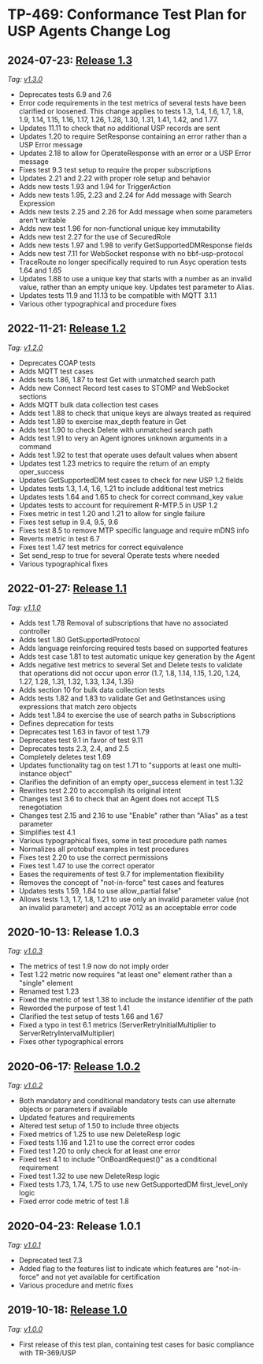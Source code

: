 <!-- do not edit! this file was created from PROJECT.yaml by project-parser.py -->

# TP-469: Conformance Test Plan for USP Agents Change Log

## 2024-07-23: [Release 1.3][TP-469 Amendment 3]

*Tag: [v1.3.0]*

* Deprecates tests 6.9 and 7.6
* Error code requirements in the test metrics of several tests have been clarified or loosened. This change applies to tests 1.3, 1.4, 1.6, 1.7, 1.8, 1.9, 1.14, 1.15, 1.16, 1.17, 1.26, 1.28, 1.30, 1.31, 1.41, 1.42, and 1.77.
* Updates 11.11 to check that no additional USP records are sent
* Updates 1.20 to require SetResponse containing an error rather than a USP Error message
* Updates 2.18 to allow for OperateResponse with an error or a USP Error message
* Fixes test 9.3 test setup to require the proper subscriptions
* Updates 2.21 and 2.22 with proper role setup and behavior
* Adds new tests 1.93 and 1.94 for TriggerAction
* Adds new tests 1.95, 2.23 and 2.24 for Add message with Search Expression
* Adds new tests 2.25 and 2.26 for Add message when some parameters aren't writable
* Adds new test 1.96 for non-functional unique key immutability
* Adds new test 2.27 for the use of SecuredRole
* Adds new tests 1.97 and 1.98 to verify GetSupportedDMResponse fields
* Adds new test 7.11 for WebSocket response with no bbf-usp-protocol
* TraceRoute no longer specifically required to run Asyc operation tests 1.64 and 1.65
* Updates 1.88 to use a unique key that starts with a number as an invalid value, rather than an empty unique key. Updates test parameter to Alias.
* Updates tests 11.9 and 11.13 to be compatible with MQTT 3.1.1
* Various other typographical and procedure fixes

## 2022-11-21: [Release 1.2][TP-469 Amendment 2]

*Tag: [v1.2.0]*

* Deprecates COAP tests
* Adds MQTT test cases
* Adds tests 1.86, 1.87 to test Get with unmatched search path
* Adds new Connect Record test cases to STOMP and WebSocket sections
* Adds MQTT bulk data collection test cases
* Adds test 1.88 to check that unique keys are always treated as required
* Adds test 1.89 to exercise max_depth feature in Get
* Adds test 1.90 to check Delete with unmatched search path
* Adds test 1.91 to very an Agent ignores unknown arguments in a command
* Adds test 1.92 to test that operate uses default values when absent
* Updates test 1.23 metrics to require the return of an empty oper_success
* Updates GetSupportedDM test cases to check for new USP 1.2 fields
* Updates tests 1.3, 1.4, 1.6, 1.21 to include additional test metrics
* Updates tests 1.64 and 1.65 to check for correct command_key value
* Updates tests to account for requirement R-MTP.5 in USP 1.2
* Fixes metric in test 1.20 and 1.21 to allow for single failure
* Fixes test setup in 9.4, 9.5, 9.6
* Fixes test 8.5 to remove MTP specific language and require mDNS info
* Reverts metric in test 6.7
* Fixes test 1.47 test metrics for correct equivalence
* Set send_resp to true for several Operate tests where needed
* Various typographical fixes

## 2022-01-27: [Release 1.1][TP-469 Amendment 1]

*Tag: [v1.1.0]*

* Adds test 1.78 Removal of subscriptions that have no associated
  controller
* Adds test 1.80 GetSupportedProtocol
* Adds language reinforcing required tests based on supported features
* Adds test case 1.81 to test automatic unique key generation by the
  Agent
* Adds negative test metrics to several Set and Delete tests to
  validate that operations did not occur upon error (1.7, 1.8, 1.14,
  1.15, 1.20, 1.24, 1.27, 1.28, 1.31, 1.32, 1.33, 1.34, 1.35)
* Adds section 10 for bulk data collection tests
* Adds tests 1.82 and 1.83 to validate Get and GetInstances using
  expressions that match zero objects
* Adds test 1.84 to exercise the use of search paths in Subscriptions
* Defines deprecation for tests
* Deprecates test 1.63 in favor of test 1.79
* Deprecates test 9.1 in favor of test 9.11
* Deprecates tests 2.3, 2.4, and 2.5
* Completely deletes test 1.69
* Updates functionality tag on test 1.71 to "supports at least one
  multi-instance object"
* Clarifies the definition of an empty oper_success element in test 1.32
* Rewrites test 2.20 to accomplish its original intent
* Changes test 3.6 to check that an Agent does not accept TLS
  renegotiation
* Changes test 2.15 and 2.16 to use "Enable" rather than "Alias" as a
  test parameter
* Simplifies test 4.1
* Various typographical fixes, some in test procedure path names
* Normalizes all protobuf examples in test procedures
* Fixes test 2.20 to use the correct permissions
* Fixes test 1.47 to use the correct operator
* Eases the requirements of test 9.7 for implementation flexibility
* Removes the concept of "not-in-force" test cases and features
* Updates tests 1.59, 1.84 to use allow_partial false"
* Allows tests 1.3, 1.7, 1.8, 1.21 to use only an invalid parameter
  value (not an invalid parameter) and accept 7012 as an acceptable
  error code

## 2020-10-13: Release 1.0.3

*Tag: [v1.0.3]*

* The metrics of test 1.9 now do not imply order
* Test 1.22 metric now requires "at least one" element rather than a
  "single" element
* Renamed test 1.23
* Fixed the metric of test 1.38 to include the instance identifier of
  the path
* Reworded the purpose of test 1.41
* Clarified the test setup of tests 1.66 and 1.67
* Fixed a typo in test 6.1 metrics (ServerRetryInitialMultiplier to
  ServerRetryIntervalMultiplier)
* Fixes other typographical errors

## 2020-06-17: [Release 1.0.2][TP-469 Corrigendum 2]

*Tag: [v1.0.2]*

* Both mandatory and conditional mandatory tests can use alternate
  objects or parameters if available
* Updated features and requirements
* Altered test setup of 1.50 to include three objects
* Fixed metrics of 1.25 to use new DeleteResp logic
* Fixed tests 1.16 and 1.21 to use the correct error codes
* Fixed test 1.20 to only check for at least one error
* Fixed test 4.1 to include "OnBoardRequest()" as a conditional
  requirement
* Fixed test 1.32 to use new DeleteResp logic
* Fixed tests 1.73, 1.74, 1.75 to use new GetSupportedDM
  first_level_only logic
* Fixed error code metric of test 1.8

## 2020-04-23: Release 1.0.1

*Tag: [v1.0.1]*

* Deprecated test 7.3
* Added flag to the features list to indicate which features are
  "not-in-force" and not yet available for certification
* Various procedure and metric fixes

## 2019-10-18: [Release 1.0][TP-469]

*Tag: [v1.0.0]*

* First release of this test plan, containing test cases for basic
  compliance with TR-369/USP

[TP-469]: https://www.broadband-forum.org/download/TP-469.pdf
[TP-469 Amendment 1]: https://www.broadband-forum.org/download/TP-469_Amendment-1.pdf
[TP-469 Amendment 2]: https://www.broadband-forum.org/download/TP-469_Amendment-2.pdf
[TP-469 Amendment 3]: https://www.broadband-forum.org/download/TP-469_Amendment-3.pdf
[TP-469 Corrigendum 2]: https://www.broadband-forum.org/download/TP-469_Corrigendum-2.pdf
[v1.0.0]: https://github.com/BroadbandForum/usp-test/releases/tag/v1.0.0
[v1.0.1]: https://github.com/BroadbandForum/usp-test/releases/tag/v1.0.1
[v1.0.2]: https://github.com/BroadbandForum/usp-test/releases/tag/v1.0.2
[v1.0.3]: https://github.com/BroadbandForum/usp-test/releases/tag/v1.0.3
[v1.1.0]: https://github.com/BroadbandForum/usp-test/releases/tag/v1.1.0
[v1.2.0]: https://github.com/BroadbandForum/usp-test/releases/tag/v1.2.0
[v1.3.0]: https://github.com/BroadbandForum/usp-test/releases/tag/v1.3.0
